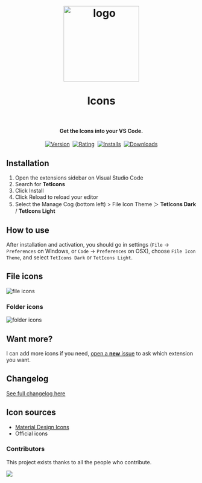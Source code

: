 <h1 align="center">
  <br>
    <img src="icon.png" alt="logo" width="200">
  <br><br>
  Icons
  <br>
  <br>
</h1>

<h4 align="center">Get the Icons into your VS Code.</h4>

<p align="center">
    <a href="https://marketplace.visualstudio.com/items?itemName=tetarchus.teticons"><img src="https://vsmarketplacebadges.dev/version-short/tetarchus.teticons.jpg?style=for-the-badge&colorA=252526&colorB=00C7AC&label=VERSION" alt="Version"></a>&nbsp;
    <a href="https://marketplace.visualstudio.com/items?itemName=tetarchus.teticons"><img src="https://vsmarketplacebadges.dev/rating-short/tetarchus.teticons.jpg?style=for-the-badge&colorA=252526&colorB=00C7AC&label=Rating" alt="Rating"></a>&nbsp;
    <a href="https://marketplace.visualstudio.com/items?itemName=tetarchus.teticons"><img src="https://vsmarketplacebadges.dev/installs-short/tetarchus.teticons.jpg?style=for-the-badge&colorA=252526&colorB=00C7AC&label=Installs" alt="Installs"></a>&nbsp;
    <a href="https://marketplace.visualstudio.com/items?itemName=tetarchus.teticons"><img src="https://vsmarketplacebadges.dev/downloads-short/tetarchus.teticons.jpg?style=for-the-badge&colorA=252526&colorB=00C7AC&label=Downloads" alt="Downloads"></a>
</p>

## Installation

1. Open the extensions sidebar on Visual Studio Code
2. Search for **TetIcons**
3. Click Install
4. Click Reload to reload your editor
5. Select the Manage Cog (bottom left) > File Icon Theme ＞ **TetIcons Dark** / **TetIcons Light**

## How to use

After installation and activation, you should go in settings (`File` → `Preferences` on Windows, or
`Code` → `Preferences` on OSX), choose `File Icon Theme`, and select `TetIcons Dark` or
`TetIcons Light`.

## File icons

<img src="./images/fileIcons.png" alt="file icons">

### Folder icons

<img src="./images/folderIcons.png" alt="folder icons">

## Want more?

I can add more icons if you need,
[open a **new** issue](https://github.com/tetarchus/vscode-icons/issues) to ask which extension you
want.

## Changelog

[See full changelog here](https://github.com/tetarchus/vscode-icons/blob/master/CHANGELOG.md)

## Icon sources

- [Material Design Icons](https://materialdesignicons.com/)
- Official icons

### Contributors

This project exists thanks to all the people who contribute.

<a href="https://github.com/tetarchus/vscode-icons/graphs/contributors">
<img src="https://contrib.rocks/image?repo=tetarchus/vscode-icons"/>
</a>
